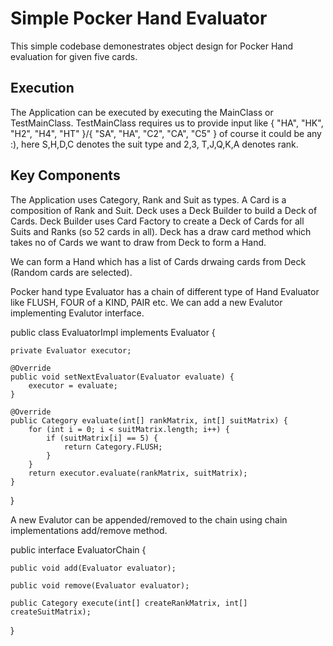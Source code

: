# Simple Pocker Hand Evaluator
This simple codebase demonestrates object design for Pocker Hand evaluation for given five cards.

## Execution
The Application can be executed by executing the MainClass or TestMainClass. TestMainClass requires us to provide 
input like { "HA", "HK", "H2", "H4", "HT" }/{ "SA", "HA", "C2", "CA", "C5" } of course it could be any :), here S,H,D,C denotes the suit type and 2,3, T,J,Q,K,A denotes rank.

## Key Components
The Application uses Category, Rank and Suit as types.
A Card is a composition of Rank and Suit. Deck uses a Deck Builder to build a Deck of Cards.
Deck Builder uses Card Factory to create a Deck of Cards for all Suits and Ranks (so 52 cards in all). 
Deck has a draw card method which takes no of Cards we want to draw from Deck to form a Hand.

We can form a Hand which has a list of Cards drwaing cards from Deck (Random cards are selected).

Pocker hand type Evaluator has a chain of different type of Hand Evaluator like FLUSH, FOUR of a KIND, PAIR etc.
We can add a new Evalutor implementing Evalutor interface.

public class EvaluatorImpl implements Evaluator {

	private Evaluator executor;

	@Override
	public void setNextEvaluator(Evaluator evaluate) {
		executor = evaluate;
	}

	@Override
	public Category evaluate(int[] rankMatrix, int[] suitMatrix) {
		for (int i = 0; i < suitMatrix.length; i++) {
			if (suitMatrix[i] == 5) {
				return Category.FLUSH;
			}
		}
		return executor.evaluate(rankMatrix, suitMatrix);
	}
}

A new Evalutor can be appended/removed to the chain using chain implementations add/remove method.

public interface EvaluatorChain {

	public void add(Evaluator evaluator);

	public void remove(Evaluator evaluator);

	public Category execute(int[] createRankMatrix, int[] createSuitMatrix);
}
